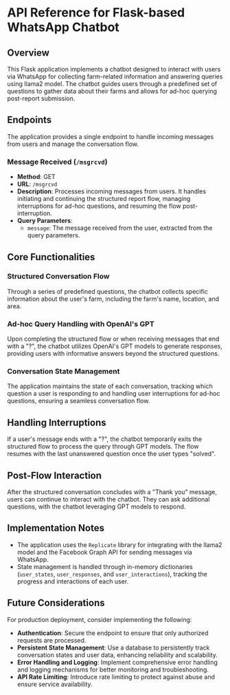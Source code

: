 # API Reference for Flask-based WhatsApp Chatbot

## Overview

This Flask application implements a chatbot designed to interact with users via WhatsApp for collecting farm-related information and answering queries using llama2 model. The chatbot guides users through a predefined set of questions to gather data about their farms and allows for ad-hoc querying post-report submission.

## Endpoints

The application provides a single endpoint to handle incoming messages from users and manage the conversation flow.

### Message Received (`/msgrcvd`)

- **Method**: GET
- **URL**: `/msgrcvd`
- **Description**: Processes incoming messages from users. It handles initiating and continuing the structured report flow, managing interruptions for ad-hoc questions, and resuming the flow post-interruption.
- **Query Parameters**:
  - `message`: The message received from the user, extracted from the query parameters.

## Core Functionalities

### Structured Conversation Flow

Through a series of predefined questions, the chatbot collects specific information about the user's farm, including the farm's name, location, and area.

### Ad-hoc Query Handling with OpenAI's GPT

Upon completing the structured flow or when receiving messages that end with a "?", the chatbot utilizes OpenAI's GPT models to generate responses, providing users with informative answers beyond the structured questions.

### Conversation State Management

The application maintains the state of each conversation, tracking which question a user is responding to and handling user interruptions for ad-hoc questions, ensuring a seamless conversation flow.

## Handling Interruptions

If a user's message ends with a "?", the chatbot temporarily exits the structured flow to process the query through GPT models. The flow resumes with the last unanswered question once the user types "solved".

## Post-Flow Interaction

After the structured conversation concludes with a "Thank you" message, users can continue to interact with the chatbot. They can ask additional questions, with the chatbot leveraging GPT models to respond.

## Implementation Notes

- The application uses the `Replicate` library for integrating with the llama2 model and the Facebook Graph API for sending messages via WhatsApp.
- State management is handled through in-memory dictionaries (`user_states`, `user_responses`, and `user_interactions`), tracking the progress and interactions of each user.

## Future Considerations

For production deployment, consider implementing the following:
- **Authentication**: Secure the endpoint to ensure that only authorized requests are processed.
- **Persistent State Management**: Use a database to persistently track conversation states and user data, enhancing reliability and scalability.
- **Error Handling and Logging**: Implement comprehensive error handling and logging mechanisms for better monitoring and troubleshooting.
- **API Rate Limiting**: Introduce rate limiting to protect against abuse and ensure service availability.
